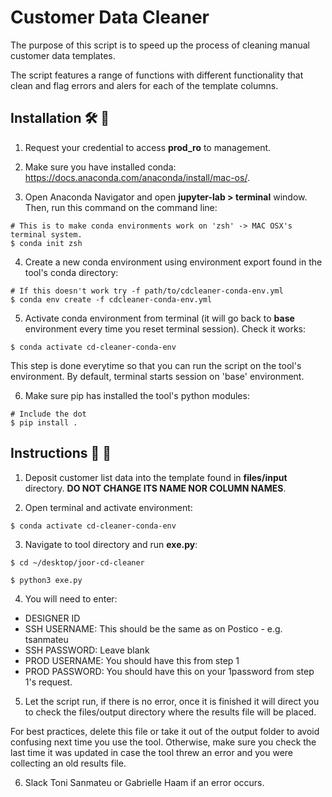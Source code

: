 # Customer Data Cleaner

The purpose of this script is to speed up the process of cleaning manual customer data templates.

The script features a range of functions with different functionality that clean and flag errors and alers for each of the template columns.



## Installation  🛠  📡

1. Request your credential to access **prod_ro** to management.


2. Make sure you have installed conda: https://docs.anaconda.com/anaconda/install/mac-os/.


3. Open Anaconda Navigator and open **jupyter-lab > terminal** window. Then, run this command on the command line:
```
# This is to make conda environments work on 'zsh' -> MAC OSX's terminal system.
$ conda init zsh
```

4. Create a new conda environment using environment export found in the tool's conda directory:
```
# If this doesn't work try -f path/to/cdcleaner-conda-env.yml
$ conda env create -f cdcleaner-conda-env.yml
```

5. Activate conda environment from terminal (it will go back to **base** environment every time you reset terminal session). Check it works:

```
$ conda activate cd-cleaner-conda-env
```
  
This step is done everytime so that you can run the script on the tool's environment. By default, terminal starts session on 'base' environment.


6. Make sure pip has installed the tool's python modules:
```
# Include the dot
$ pip install .
```


## Instructions  🧹  🛀

1. Deposit customer list data into the template found in **files/input** directory. **DO NOT CHANGE ITS NAME NOR COLUMN NAMES**.


2. Open terminal and activate environment:
```
$ conda activate cd-cleaner-conda-env
```

3. Navigate to tool directory and run **exe.py**:
```
$ cd ~/desktop/joor-cd-cleaner

$ python3 exe.py
```

4. You will need to enter:

  - DESIGNER ID
  - SSH USERNAME: This should be the same as on Postico - e.g. tsanmateu
  - SSH PASSWORD: Leave blank
  - PROD USERNAME: You should have this from step 1
  - PROD PASSWORD: You should have this on your 1password from step 1's request.
  
 
5. Let the script run, if there is no error, once it is finished it will direct you to check the files/output directory where the results file will be placed.
 

For best practices, delete this file or take it out of the output folder to avoid confusing next time you use the tool.
Otherwise, make sure you check the last time it was updated in case the tool threw an error and you were collecting an old results file.

  
6. Slack Toni Sanmateu or Gabrielle Haam if an error occurs.
